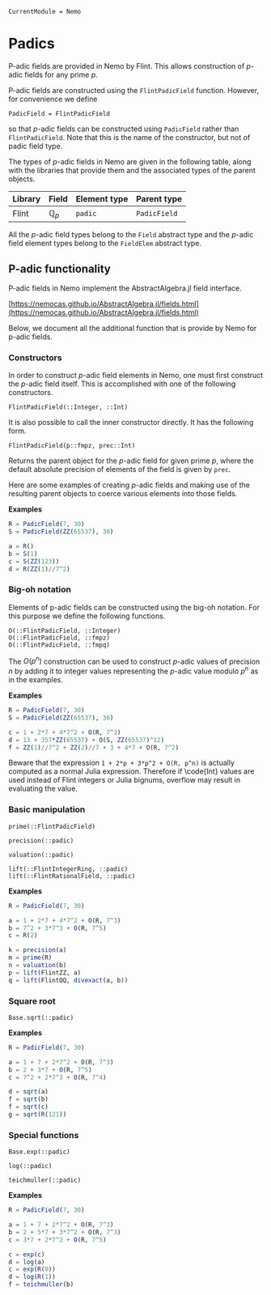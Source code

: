 ```@meta
CurrentModule = Nemo
```

# Padics

P-adic fields are provided in Nemo by Flint. This allows construction of
$p$-adic fields for any prime $p$.

P-adic fields are constructed using the `FlintPadicField` function. However,
for convenience we define

```
PadicField = FlintPadicField
```

so that $p$-adic fields can be constructed using `PadicField` rather than
`FlintPadicField`. Note that this is the name of the constructor, but not of
padic field type.

The types of $p$-adic fields in Nemo are given in the following table, along
with the libraries that provide them and the associated types of the parent
objects.

 Library | Field            | Element type | Parent type
---------|----------------|----------------|---------------------
Flint    | $\mathbb{Q}_p$ | `padic`        | `PadicField`

All the $p$-adic field types belong to the `Field` abstract type and the
$p$-adic field element types belong to the `FieldElem` abstract type.

## P-adic functionality

P-adic fields in Nemo implement the AbstractAlgebra.jl field interface.

[https://nemocas.github.io/AbstractAlgebra.jl/fields.html](https://nemocas.github.io/AbstractAlgebra.jl/fields.html)

Below, we document all the additional function that is provide by Nemo for p-adic
fields.

### Constructors

In order to construct $p$-adic field elements in Nemo, one must first construct
the $p$-adic field itself. This is accomplished with one of the following
constructors.

```@docs
FlintPadicField(::Integer, ::Int)
```

It is also possible to call the inner constructor directly. It has the following
form.

```
FlintPadicField(p::fmpz, prec::Int)
```

Returns the parent object for the $p$-adic field for given prime $p$, where
the default absolute precision of elements of the field is given by `prec`.

Here are some examples of creating $p$-adic fields and making use of the
resulting parent objects to coerce various elements into those fields.

**Examples**

```julia
R = PadicField(7, 30)
S = PadicField(ZZ(65537), 30)

a = R()
b = S(1)
c = S(ZZ(123))
d = R(ZZ(1)//7^2)
```

### Big-oh notation

Elements of p-adic fields can  be constructed using the big-oh notation. For this
purpose we define the following functions.

```@docs
O(::FlintPadicField, ::Integer)
O(::FlintPadicField, ::fmpz)
O(::FlintPadicField, ::fmpq)
```

The $O(p^n)$ construction can be used to construct $p$-adic values of precision
$n$ by adding it to integer values representing the $p$-adic value modulo
$p^n$ as in the examples.

**Examples**

```julia
R = PadicField(7, 30)
S = PadicField(ZZ(65537), 30)

c = 1 + 2*7 + 4*7^2 + O(R, 7^3)
d = 13 + 357*ZZ(65537) + O(S, ZZ(65537)^12)
f = ZZ(1)//7^2 + ZZ(2)//7 + 3 + 4*7 + O(R, 7^2)
```

Beware that the expression `1 + 2*p + 3*p^2 + O(R, p^n)` is actually computed
as a normal Julia expression. Therefore if \code{Int} values are used instead
of Flint integers or Julia bignums, overflow may result in evaluating the
value.

### Basic manipulation

```@docs
prime(::FlintPadicField)
```

```@docs
precision(::padic)
```

```@docs
valuation(::padic)
```

```@docs
lift(::FlintIntegerRing, ::padic)
lift(::FlintRationalField, ::padic)
```

**Examples**

```julia
R = PadicField(7, 30)

a = 1 + 2*7 + 4*7^2 + O(R, 7^3)
b = 7^2 + 3*7^3 + O(R, 7^5)
c = R(2)

k = precision(a)
m = prime(R)
n = valuation(b)
p = lift(FlintZZ, a)
q = lift(FlintQQ, divexact(a, b))
```

### Square root

```@docs
Base.sqrt(::padic)
```

**Examples**

```julia
R = PadicField(7, 30)

a = 1 + 7 + 2*7^2 + O(R, 7^3)
b = 2 + 3*7 + O(R, 7^5)
c = 7^2 + 2*7^3 + O(R, 7^4)

d = sqrt(a)
f = sqrt(b)
f = sqrt(c)
g = sqrt(R(121))
```

### Special functions

```@docs
Base.exp(::padic)
```

```@docs
log(::padic)
```

```@docs
teichmuller(::padic)
```

**Examples**

```julia
R = PadicField(7, 30)

a = 1 + 7 + 2*7^2 + O(R, 7^3)
b = 2 + 5*7 + 3*7^2 + O(R, 7^3)
c = 3*7 + 2*7^2 + O(R, 7^5)

c = exp(c)
d = log(a)
c = exp(R(0))
d = log(R(1))
f = teichmuller(b)
``` 
